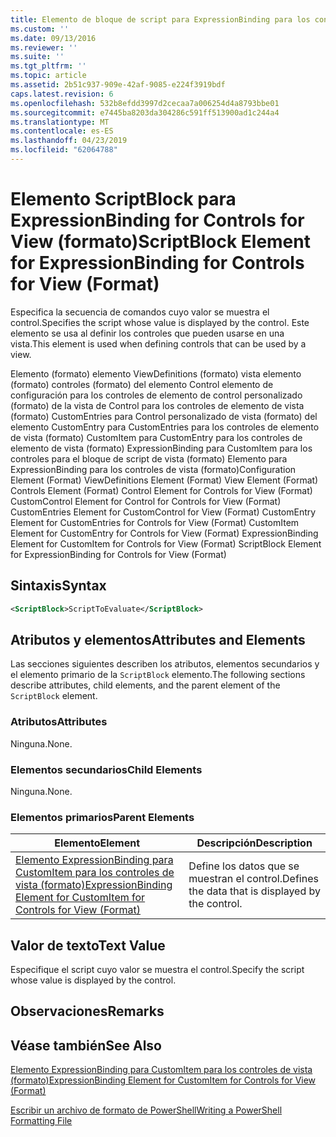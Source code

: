 ```yaml
---
title: Elemento de bloque de script para ExpressionBinding para los controles de vista (formato) | Microsoft Docs
ms.custom: ''
ms.date: 09/13/2016
ms.reviewer: ''
ms.suite: ''
ms.tgt_pltfrm: ''
ms.topic: article
ms.assetid: 2b51c937-909e-42af-9085-e224f3919bdf
caps.latest.revision: 6
ms.openlocfilehash: 532b8efdd3997d2cecaa7a006254d4a8793bbe01
ms.sourcegitcommit: e7445ba8203da304286c591ff513900ad1c244a4
ms.translationtype: MT
ms.contentlocale: es-ES
ms.lasthandoff: 04/23/2019
ms.locfileid: "62064788"
---
```

# <a name="scriptblock-element-for-expressionbinding-for-controls-for-view-format"></a><span data-ttu-id="96626-102">Elemento ScriptBlock para ExpressionBinding for Controls for View (formato)</span><span class="sxs-lookup"><span data-stu-id="96626-102">ScriptBlock Element for ExpressionBinding for Controls for View (Format)</span></span>

<span data-ttu-id="96626-103">Especifica la secuencia de comandos cuyo valor se muestra el control.</span><span class="sxs-lookup"><span data-stu-id="96626-103">Specifies the script whose value is displayed by the control.</span></span> <span data-ttu-id="96626-104">Este elemento se usa al definir los controles que pueden usarse en una vista.</span><span class="sxs-lookup"><span data-stu-id="96626-104">This element is used when defining controls that can be used by a view.</span></span>

<span data-ttu-id="96626-105">Elemento (formato) elemento ViewDefinitions (formato) vista elemento (formato) controles (formato) del elemento Control elemento de configuración para los controles de elemento de control personalizado (formato) de la vista de Control para los controles de elemento de vista (formato) CustomEntries para Control personalizado de vista (formato) del elemento CustomEntry para CustomEntries para los controles de elemento de vista (formato) CustomItem para CustomEntry para los controles de elemento de vista (formato) ExpressionBinding para CustomItem para los controles para el bloque de script de vista (formato) Elemento para ExpressionBinding para los controles de vista (formato)</span><span class="sxs-lookup"><span data-stu-id="96626-105">Configuration Element (Format) ViewDefinitions Element (Format) View Element (Format) Controls Element (Format) Control Element for Controls for View (Format) CustomControl Element for Control for Controls for View (Format) CustomEntries Element for CustomControl for View (Format) CustomEntry Element for CustomEntries for Controls for View (Format) CustomItem Element for CustomEntry for Controls for View (Format) ExpressionBinding Element for CustomItem for Controls for View (Format) ScriptBlock Element for ExpressionBinding for Controls for View (Format)</span></span>

## <a name="syntax"></a><span data-ttu-id="96626-106">Sintaxis</span><span class="sxs-lookup"><span data-stu-id="96626-106">Syntax</span></span>

```xml
<ScriptBlock>ScriptToEvaluate</ScriptBlock>
```

## <a name="attributes-and-elements"></a><span data-ttu-id="96626-107">Atributos y elementos</span><span class="sxs-lookup"><span data-stu-id="96626-107">Attributes and Elements</span></span>

<span data-ttu-id="96626-108">Las secciones siguientes describen los atributos, elementos secundarios y el elemento primario de la `ScriptBlock` elemento.</span><span class="sxs-lookup"><span data-stu-id="96626-108">The following sections describe attributes, child elements, and the parent element of the `ScriptBlock` element.</span></span>

### <a name="attributes"></a><span data-ttu-id="96626-109">Atributos</span><span class="sxs-lookup"><span data-stu-id="96626-109">Attributes</span></span>

<span data-ttu-id="96626-110">Ninguna.</span><span class="sxs-lookup"><span data-stu-id="96626-110">None.</span></span>

### <a name="child-elements"></a><span data-ttu-id="96626-111">Elementos secundarios</span><span class="sxs-lookup"><span data-stu-id="96626-111">Child Elements</span></span>

<span data-ttu-id="96626-112">Ninguna.</span><span class="sxs-lookup"><span data-stu-id="96626-112">None.</span></span>

### <a name="parent-elements"></a><span data-ttu-id="96626-113">Elementos primarios</span><span class="sxs-lookup"><span data-stu-id="96626-113">Parent Elements</span></span>

|<span data-ttu-id="96626-114">Elemento</span><span class="sxs-lookup"><span data-stu-id="96626-114">Element</span></span>|<span data-ttu-id="96626-115">Descripción</span><span class="sxs-lookup"><span data-stu-id="96626-115">Description</span></span>|
|-------------|-----------------|
|[<span data-ttu-id="96626-116">Elemento ExpressionBinding para CustomItem para los controles de vista (formato)</span><span class="sxs-lookup"><span data-stu-id="96626-116">ExpressionBinding Element for CustomItem for Controls for View (Format)</span></span>](./expressionbinding-element-for-customitem-for-controls-for-view-format.md)|<span data-ttu-id="96626-117">Define los datos que se muestran el control.</span><span class="sxs-lookup"><span data-stu-id="96626-117">Defines the data that is displayed by the control.</span></span>|

## <a name="text-value"></a><span data-ttu-id="96626-118">Valor de texto</span><span class="sxs-lookup"><span data-stu-id="96626-118">Text Value</span></span>

<span data-ttu-id="96626-119">Especifique el script cuyo valor se muestra el control.</span><span class="sxs-lookup"><span data-stu-id="96626-119">Specify the script whose value is displayed by the control.</span></span>

## <a name="remarks"></a><span data-ttu-id="96626-120">Observaciones</span><span class="sxs-lookup"><span data-stu-id="96626-120">Remarks</span></span>

## <a name="see-also"></a><span data-ttu-id="96626-121">Véase también</span><span class="sxs-lookup"><span data-stu-id="96626-121">See Also</span></span>

[<span data-ttu-id="96626-122">Elemento ExpressionBinding para CustomItem para los controles de vista (formato)</span><span class="sxs-lookup"><span data-stu-id="96626-122">ExpressionBinding Element for CustomItem for Controls for View (Format)</span></span>](./expressionbinding-element-for-customitem-for-controls-for-view-format.md)

[<span data-ttu-id="96626-123">Escribir un archivo de formato de PowerShell</span><span class="sxs-lookup"><span data-stu-id="96626-123">Writing a PowerShell Formatting File</span></span>](./writing-a-powershell-formatting-file.md)
